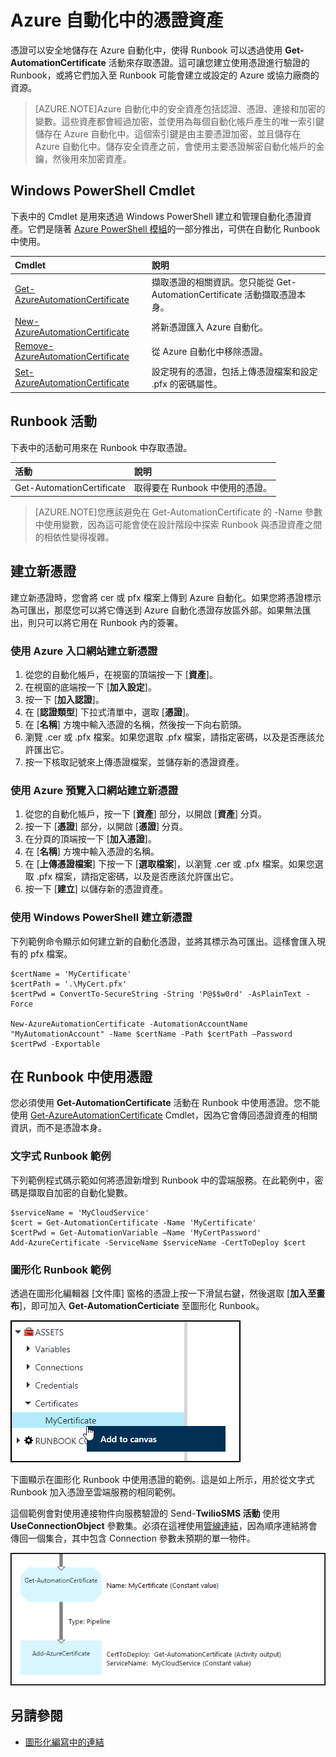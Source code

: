 <properties 
   pageTitle="Azure 自動化中的憑證資產"
   description="憑證可以安全地儲存在 Azure 自動化中，使得 Runbook 可以存取憑證，以向 Azure 和協力廠商資源進行驗證。這篇文章說明憑證的詳細資料，以及如何以文字和圖形化編寫形式加以使用。"
   services="automation"
   documentationCenter=""
   authors="bwren"
   manager="stevenka"
   editor="tysonn" />
<tags 
   ms.service="automation"
   ms.devlang="na"
   ms.topic="article"
   ms.tgt_pltfrm="na"
   ms.workload="infrastructure-services"
   ms.date="06/14/2015"
   ms.author="bwren" />

# Azure 自動化中的憑證資產

憑證可以安全地儲存在 Azure 自動化中，使得 Runbook 可以透過使用 **Get-AutomationCertificate** 活動來存取憑證。這可讓您建立使用憑證進行驗證的 Runbook，或將它們加入至 Runbook 可能會建立或設定的 Azure 或協力廠商的資源。

>[AZURE.NOTE]Azure 自動化中的安全資產包括認證、憑證、連接和加密的變數。這些資產都會經過加密，並使用為每個自動化帳戶產生的唯一索引鍵儲存在 Azure 自動化中。這個索引鍵是由主要憑證加密，並且儲存在 Azure 自動化中。儲存安全資產之前，會使用主要憑證解密自動化帳戶的金鑰，然後用來加密資產。

## Windows PowerShell Cmdlet

下表中的 Cmdlet 是用來透過 Windows PowerShell 建立和管理自動化憑證資產。它們是隨著 [Azure PowerShell 模組](../powershell-install-configure.md)的一部分推出，可供在自動化 Runbook 中使用。

|Cmdlet|說明|
|:---|:---|
|[Get-AzureAutomationCertificate](http://msdn.microsoft.com/library/dn913765.aspx)|擷取憑證的相關資訊。您只能從 Get-AutomationCertificate 活動擷取憑證本身。|
|[New-AzureAutomationCertificate](http://msdn.microsoft.com/library/dn913764.aspx)|將新憑證匯入 Azure 自動化。|
|[Remove-AzureAutomationCertificate](http://msdn.microsoft.com/library/dn913773.aspx)|從 Azure 自動化中移除憑證。|
|[Set-AzureAutomationCertificate](http://msdn.microsoft.com/library/dn913763.aspx)|設定現有的憑證，包括上傳憑證檔案和設定 .pfx 的密碼屬性。|

## Runbook 活動

下表中的活動可用來在 Runbook 中存取憑證。

|活動|說明|
|:---|:---|
|Get-AutomationCertificate|取得要在 Runbook 中使用的憑證。|

>[AZURE.NOTE]您應該避免在 Get-AutomationCertificate 的 -Name 參數中使用變數，因為這可能會使在設計階段中探索 Runbook 與憑證資產之間的相依性變得複雜。

## 建立新憑證

建立新憑證時，您會將 cer 或 pfx 檔案上傳到 Azure 自動化。如果您將憑證標示為可匯出，那麼您可以將它傳送到 Azure 自動化憑證存放區外部。如果無法匯出，則只可以將它用在 Runbook 內的簽署。

### 使用 Azure 入口網站建立新憑證

1. 從您的自動化帳戶，在視窗的頂端按一下 [**資產**]。
1. 在視窗的底端按一下 [**加入設定**]。
1. 按一下 [**加入認證**]。
2. 在 [**認證類型**] 下拉式清單中，選取 [**憑證**]。
3. 在 [**名稱**] 方塊中輸入憑證的名稱，然後按一下向右箭頭。
4. 瀏覽 .cer 或 .pfx 檔案。如果您選取 .pfx 檔案，請指定密碼，以及是否應該允許匯出它。
1. 按一下核取記號來上傳憑證檔案，並儲存新的憑證資產。


### 使用 Azure 預覽入口網站建立新憑證

1. 從您的自動化帳戶，按一下 [**資產**] 部分，以開啟 [**資產**] 分頁。
1. 按一下 [**憑證**] 部分，以開啟 [**憑證**] 分頁。
1. 在分頁的頂端按一下 [**加入憑證**]。
2. 在 [**名稱**] 方塊中輸入憑證的名稱。
2. 在 [**上傳憑證檔案**] 下按一下 [**選取檔案**]，以瀏覽 .cer 或 .pfx 檔案。如果您選取 .pfx 檔案，請指定密碼，以及是否應該允許匯出它。
1. 按一下 [**建立**] 以儲存新的憑證資產。


### 使用 Windows PowerShell 建立新憑證

下列範例命令顯示如何建立新的自動化憑證，並將其標示為可匯出。這樣會匯入現有的 pfx 檔案。

	$certName = 'MyCertificate'
	$certPath = '.\MyCert.pfx'
	$certPwd = ConvertTo-SecureString -String 'P@$$w0rd' -AsPlainText -Force
	
	New-AzureAutomationCertificate -AutomationAccountName "MyAutomationAccount" -Name $certName -Path $certPath –Password $certPwd -Exportable

## 在 Runbook 中使用憑證

您必須使用 **Get-AutomationCertificate** 活動在 Runbook 中使用憑證。您不能使用 [Get-AzureAutomationCertificate](http://msdn.microsoft.com/library/dn913765.aspx) Cmdlet，因為它會傳回憑證資產的相關資訊，而不是憑證本身。

### 文字式 Runbook 範例

下列範例程式碼示範如何將憑證新增到 Runbook 中的雲端服務。在此範例中，密碼是擷取自加密的自動化變數。

	$serviceName = 'MyCloudService'
	$cert = Get-AutomationCertificate -Name 'MyCertificate'
	$certPwd = Get-AutomationVariable –Name 'MyCertPassword'
	Add-AzureCertificate -ServiceName $serviceName -CertToDeploy $cert

### 圖形化 Runbook 範例

透過在圖形化編輯器 [文件庫] 窗格的憑證上按一下滑鼠右鍵，然後選取 [**加入至畫布**]，即可加入 **Get-AutomationCerticiate** 至圖形化 Runbook。

![](media/automation-certificates/certificate-add-canvas.png)

下圖顯示在圖形化 Runbook 中使用憑證的範例。這是如上所示，用於從文字式 Runbook 加入憑證至雲端服務的相同範例。

這個範例會對使用連接物件向服務驗證的 Send-**TwilioSMS 活動** 使用 **UseConnectionObject** 參數集。必須在這裡使用[管線連結](automation-graphical-authoring-intro.md#links-and-workflow)，因為順序連結將會傳回一個集合，其中包含 Connection 參數未預期的單一物件。

![](media/automation-certificates/add-certificate.png)


## 另請參閱

- [圖形化編寫中的連結](automation-graphical-authoring-intro.md#links-and-workflow) 

<!---HONumber=58_postMigration-->